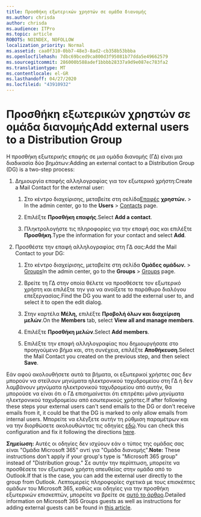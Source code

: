 ```yaml
---
title: Προσθήκη εξωτερικών χρηστών σε ομάδα διανομής
ms.author: chrisda
author: chrisda
ms.audience: ITPro
ms.topic: article
ROBOTS: NOINDEX, NOFOLLOW
localization_priority: Normal
ms.assetid: caa0f310-0bb7-48e3-8ad2-cb358b53bbba
ms.openlocfilehash: 7dbc69bced9ca800d3f95081b77dda5e49662579
ms.sourcegitcommit: 286000b588adef1bbbb28337a9d9e087ec783fa2
ms.translationtype: MT
ms.contentlocale: el-GR
ms.lasthandoff: 04/27/2020
ms.locfileid: "43910932"
---
```

# <a name="add-external-users-to-a-distribution-group"></a><span data-ttu-id="42772-102">Προσθήκη εξωτερικών χρηστών σε ομάδα διανομής</span><span class="sxs-lookup"><span data-stu-id="42772-102">Add external users to a Distribution Group</span></span>

<span data-ttu-id="42772-103">Η προσθήκη εξωτερικής επαφής σε μια ομάδα διανομής (ΓΔ) είναι μια διαδικασία δύο βημάτων:</span><span class="sxs-lookup"><span data-stu-id="42772-103">Adding an external contact to a Distribution Group (DG) is a two-step process:</span></span>
  
1. <span data-ttu-id="42772-104">Δημιουργία επαφής αλληλογραφίας για τον εξωτερικό χρήστη:</span><span class="sxs-lookup"><span data-stu-id="42772-104">Create a Mail Contact for the external user:</span></span>
    
    1. <span data-ttu-id="42772-105">Στο κέντρο διαχείρισης, μεταβείτε στη σελίδα[Επαφές](https://admin.microsoft.com/adminportal/home#/Contact) **χρηστών.** > </span><span class="sxs-lookup"><span data-stu-id="42772-105">In the admin center, go to the **Users** > [Contacts](https://admin.microsoft.com/adminportal/home#/Contact) page.</span></span> 
    
    2. <span data-ttu-id="42772-106">Επιλέξτε **Προσθήκη επαφής**.</span><span class="sxs-lookup"><span data-stu-id="42772-106">Select **Add a contact**.</span></span>
    
    3. <span data-ttu-id="42772-107">Πληκτρολογήστε τις πληροφορίες για την επαφή σας και επιλέξτε **Προσθήκη**.</span><span class="sxs-lookup"><span data-stu-id="42772-107">Type the information for your contact and select **Add**.</span></span>
    
2. <span data-ttu-id="42772-108">Προσθέστε την επαφή αλληλογραφίας στη ΓΔ σας:</span><span class="sxs-lookup"><span data-stu-id="42772-108">Add the Mail Contact to your DG:</span></span>
    
    1. <span data-ttu-id="42772-109">Στο κέντρο διαχείρισης, μεταβείτε στη σελίδα **Ομάδες ομάδων.** > [Groups](https://admin.microsoft.com/adminportal/home#/groups)</span><span class="sxs-lookup"><span data-stu-id="42772-109">In the admin center, go to the **Groups** > [Groups](https://admin.microsoft.com/adminportal/home#/groups) page.</span></span> 
    
    2. <span data-ttu-id="42772-110">Βρείτε τη ΓΔ στην οποία θέλετε να προσθέσετε τον εξωτερικό χρήστη και επιλέξτε την για να ανοίξετε το παράθυρο διαλόγου επεξεργασίας.</span><span class="sxs-lookup"><span data-stu-id="42772-110">Find the DG you want to add the external user to, and select it to open the edit dialog.</span></span>
    
    3. <span data-ttu-id="42772-111">Στην καρτέλα **Μέλη,** επιλέξτε **Προβολή όλων και διαχείριση μελών**.</span><span class="sxs-lookup"><span data-stu-id="42772-111">On the **Members** tab, select **View all and manage members**.</span></span> 
    
    4. <span data-ttu-id="42772-112">Επιλέξτε **Προσθήκη μελών**.</span><span class="sxs-lookup"><span data-stu-id="42772-112">Select **Add members**.</span></span>
    
    5. <span data-ttu-id="42772-113">Επιλέξτε την επαφή αλληλογραφίας που δημιουργήσατε στο προηγούμενο βήμα και, στη συνέχεια, επιλέξτε **Αποθήκευση**.</span><span class="sxs-lookup"><span data-stu-id="42772-113">Select the Mail Contact you created on the previous step, and then select **Save**.</span></span>
    
<span data-ttu-id="42772-114">Εάν αφού ακολουθήσετε αυτά τα βήματα, οι εξωτερικοί χρήστες σας δεν μπορούν να στείλουν μηνύματα ηλεκτρονικού ταχυδρομείου στη ΓΔ ή δεν λαμβάνουν μηνύματα ηλεκτρονικού ταχυδρομείου από αυτήν, θα μπορούσε να είναι ότι ο ΓΔ επισημαίνεται ότι επιτρέπει μόνο μηνύματα ηλεκτρονικού ταχυδρομείου από εσωτερικούς χρήστες.</span><span class="sxs-lookup"><span data-stu-id="42772-114">If after following these steps your external users can't send emails to the DG or don't receive emails from it, it could be that the DG is marked to only allow emails from internal users.</span></span> <span data-ttu-id="42772-115">Μπορείτε να ελέγξετε αυτήν τη ρύθμιση παραμέτρων και να την διορθώσετε ακολουθώντας τις οδηγίες [εδώ](https://docs.microsoft.com/exchange/mail-flow-best-practices/non-delivery-reports-in-exchange-online/fix-error-code-5-7-133-in-exchange-online).</span><span class="sxs-lookup"><span data-stu-id="42772-115">You can check this configuration and fix it following the directions [here](https://docs.microsoft.com/exchange/mail-flow-best-practices/non-delivery-reports-in-exchange-online/fix-error-code-5-7-133-in-exchange-online).</span></span>
  
 <span data-ttu-id="42772-116">**Σημείωση:** Αυτές οι οδηγίες δεν ισχύουν εάν ο τύπος της ομάδας σας είναι "Ομάδα Microsoft 365" αντί για "Ομάδα διανομής".</span><span class="sxs-lookup"><span data-stu-id="42772-116">**Note:** These instructions don't apply if your group's type is "Microsoft 365 group" instead of "Distribution group."</span></span> <span data-ttu-id="42772-117">Σε αυτήν την περίπτωση, μπορείτε να προσθέσετε τον εξωτερικό χρήστη απευθείας στην ομάδα από το Outlook.</span><span class="sxs-lookup"><span data-stu-id="42772-117">If that is the case, you can add the external user directly to the group from Outlook.</span></span> <span data-ttu-id="42772-118">Λεπτομερείς πληροφορίες σχετικά με τους επισκέπτες ομάδων του Microsoft 365, καθώς και οδηγίες για την προσθήκη εξωτερικών επισκεπτών, μπορείτε να βρείτε σε [αυτό το άρθρο](https://support.office.com/article/Guest-access-in-Office-365-Groups-bfc7a840-868f-4fd6-a390-f347bf51aff6.aspx).</span><span class="sxs-lookup"><span data-stu-id="42772-118">Detailed information on Microsoft 365 Groups guests as well as instructions for adding external guests can be found in [this article](https://support.office.com/article/Guest-access-in-Office-365-Groups-bfc7a840-868f-4fd6-a390-f347bf51aff6.aspx).</span></span>
  